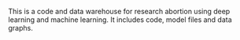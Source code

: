 This is a code and data warehouse for research abortion using deep learning and machine learning. It includes code, model files and data graphs.
